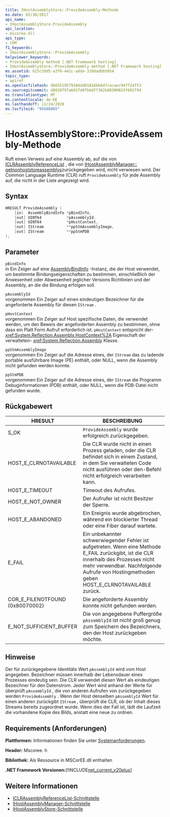 ```yaml
---
title: IHostAssemblyStore::ProvideAssembly-Methode
ms.date: 03/30/2017
api_name:
- IHostAssemblyStore.ProvideAssembly
api_location:
- mscoree.dll
api_type:
- COM
f1_keywords:
- IHostAssemblyStore::ProvideAssembly
helpviewer_keywords:
- ProvideAssembly method [.NET Framework hosting]
- IHostAssemblyStore::ProvideAssembly method [.NET Framework hosting]
ms.assetid: 625c3dd5-a3f0-442c-adde-310dadbb5054
topic_type:
- apiref
ms.openlocfilehash: db65519579104dd01816bb6d7cacaec947f24f53
ms.sourcegitcommit: d8020797a6657d0fbbdff362b80300815f682f94
ms.translationtype: MT
ms.contentlocale: de-DE
ms.lasthandoff: 11/24/2020
ms.locfileid: "95680865"
---
```

# <a name="ihostassemblystoreprovideassembly-method"></a>IHostAssemblyStore::ProvideAssembly-Methode

Ruft einen Verweis auf eine Assembly ab, auf die von [ICLRAssemblyReferenceList](iclrassemblyreferencelist-interface.md) , die von [IHostAssemblyManager:: getnonhoststoreassemblys](ihostassemblymanager-getnonhoststoreassemblies-method.md)zurückgegeben wird, nicht verwiesen wird. Der Common Language Runtime (CLR) ruft `ProvideAssembly` für jede Assembly auf, die nicht in der Liste angezeigt wird.  
  
## <a name="syntax"></a>Syntax  
  
```cpp  
HRESULT ProvideAssembly (  
    [in]  AssemblyBindInfo *pBindInfo,  
    [out] UINT64           *pAssemblyId,  
    [out] UINT64           *pHostContext,  
    [out] IStream          **ppStmAssemblyImage,  
    [out] IStream          **ppStmPDB  
);  
```  
  
## <a name="parameters"></a>Parameter  

 `pBindInfo`  
 in Ein Zeiger auf eine [AssemblyBindInfo](assemblybindinfo-structure.md) -Instanz, die der Host verwendet, um bestimmte Bindungseigenschaften zu bestimmen, einschließlich der Anwesenheit oder Abwesenheit jeglicher Versions Richtlinien und der Assembly, an die die Bindung erfolgen soll.  
  
 `pAssemblyId`  
 vorgenommen Ein Zeiger auf einen eindeutigen Bezeichner für die angeforderte Assembly für diesen `IStream` .  
  
 `pHostContext`  
 vorgenommen Ein Zeiger auf Host spezifische Daten, die verwendet werden, um den Beweis der angeforderten Assembly zu bestimmen, ohne dass ein Platt Form Aufruf erforderlich ist. `pHostContext` entspricht der- <xref:System.Reflection.Assembly.HostContext%2A> Eigenschaft der verwalteten- <xref:System.Reflection.Assembly> Klasse.  
  
 `ppStmAssemblyImage`  
 vorgenommen Ein Zeiger auf die Adresse eines, der `IStream` das zu ladende portable ausführbare Image (PE) enthält, oder NULL, wenn die Assembly nicht gefunden werden konnte.  
  
 `ppStmPDB`  
 vorgenommen Ein Zeiger auf die Adresse eines, der `IStream` die Programm Debuginformationen (PDB) enthält, oder NULL, wenn die PDB-Datei nicht gefunden wurde.  
  
## <a name="return-value"></a>Rückgabewert  
  
|HRESULT|BESCHREIBUNG|  
|-------------|-----------------|  
|S_OK|`ProvideAssembly` wurde erfolgreich zurückgegeben.|  
|HOST_E_CLRNOTAVAILABLE|Die CLR wurde nicht in einen Prozess geladen, oder die CLR befindet sich in einem Zustand, in dem Sie verwalteten Code nicht ausführen oder den-Befehl nicht erfolgreich verarbeiten kann.|  
|HOST_E_TIMEOUT|Timeout des Aufrufes.|  
|HOST_E_NOT_OWNER|Der Aufrufer ist nicht Besitzer der Sperre.|  
|HOST_E_ABANDONED|Ein Ereignis wurde abgebrochen, während ein blockierter Thread oder eine Fiber darauf wartete.|  
|E_FAIL|Ein unbekannter schwerwiegender Fehler ist aufgetreten. Wenn eine Methode E_FAIL zurückgibt, ist die CLR innerhalb des Prozesses nicht mehr verwendbar. Nachfolgende Aufrufe von Hostingmethoden geben HOST_E_CLRNOTAVAILABLE zurück.|  
|COR_E_FILENOTFOUND (0x80070002)|Die angeforderte Assembly konnte nicht gefunden werden.|  
|E_NOT_SUFFICIENT_BUFFER|Die von angegebene Puffergröße `pAssemblyId` ist nicht groß genug zum Speichern des Bezeichners, den der Host zurückgeben möchte.|  
  
## <a name="remarks"></a>Hinweise  

 Der für zurückgegebene Identitäts Wert `pAssemblyId` wird vom Host angegeben. Bezeichner müssen innerhalb der Lebensdauer eines Prozesses eindeutig sein. Die CLR verwendet diesen Wert als eindeutigen Bezeichner für den Datenstrom. Jeder Wert wird anhand der Werte für überprüft `pAssemblyId` , die von anderen Aufrufen von zurückgegeben werden `ProvideAssembly` . Wenn der Host denselben `pAssemblyId` Wert für einen anderen zurückgibt `IStream` , überprüft die CLR, ob der Inhalt dieses Streams bereits zugeordnet wurde. Wenn dies der Fall ist, lädt die Laufzeit die vorhandene Kopie des Bilds, anstatt eine neue zu ordnen.  
  
## <a name="requirements"></a>Requirements (Anforderungen)  

 **Plattformen:** Informationen finden Sie unter [Systemanforderungen](../../get-started/system-requirements.md).  
  
 **Header:** Mscoree. h  
  
 **Bibliothek:** Als Ressource in MSCorEE.dll enthalten  
  
 **.NET Framework Versionen:**[!INCLUDE[net_current_v20plus](../../../../includes/net-current-v20plus-md.md)]  
  
## <a name="see-also"></a>Weitere Informationen

- [ICLRAssemblyReferenceList-Schnittstelle](iclrassemblyreferencelist-interface.md)
- [IHostAssemblyManager-Schnittstelle](ihostassemblymanager-interface.md)
- [IHostAssemblyStore-Schnittstelle](ihostassemblystore-interface.md)
